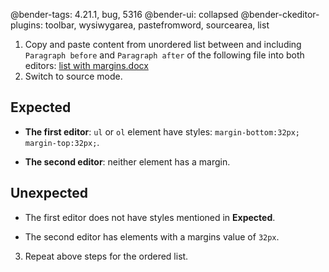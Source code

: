 @bender-tags: 4.21.1, bug, 5316
@bender-ui: collapsed
@bender-ckeditor-plugins: toolbar, wysiwygarea, pastefromword, sourcearea, list

1. Copy and paste content from unordered list between and including `Paragraph before` and `Paragraph after` of the following file into both editors:
[list with margins.docx](_assets/list_with_margins.docx)
2. Switch to source mode.

## Expected

* **The first editor**: `ul` or `ol` element have styles: ```margin-bottom:32px; margin-top:32px;```.

* **The second editor**: neither element has a margin.

## Unexpected

* The first editor does not have styles mentioned in **Expected**.

* The second editor has elements with a margins value of `32px`.


3. Repeat above steps for the ordered list.

